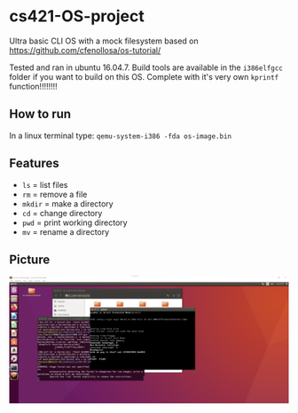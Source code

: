 # cs421-OS-project

Ultra basic CLI OS with a mock filesystem based on https://github.com/cfenollosa/os-tutorial/

Tested and ran in ubuntu 16.04.7. Build tools are available in the `i386elfgcc` folder if you want to build on this OS. Complete with it's very own `kprintf` function!!!!!!!!

## How to run

In a linux terminal type: `qemu-system-i386 -fda os-image.bin`

## Features

- `ls` = list files
- `rm` = remove a file
- `mkdir` = make a directory
- `cd` = change directory
- `pwd` = print working directory
- `mv` = rename a directory

## Picture

![Screenshot of My Project](https://raw.githubusercontent.com/Gystre/cs421-OS-project/main/Screenshot%202023-07-24%20173326.png)
